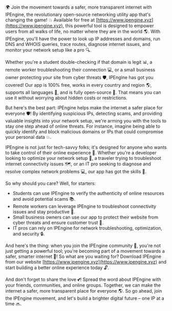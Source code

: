 🌍 Join the movement towards a safer, more transparent internet with IPEngine, the revolutionary open-source networking utility app that's changing the game! 💥 Available for free at [https://www.ipengine.xyz](https://www.ipengine.xyz), this powerful tool is designed to empower users from all walks of life, no matter where they are in the world 🌎. With IPEngine, you'll have the power to look up IP addresses and domains, run DNS and WHOIS queries, trace routes, diagnose internet issues, and monitor your network setup like a pro 🔍.

Whether you're a student double-checking if that domain is legit 📊, a remote worker troubleshooting their connection 💻, or a small business owner protecting your site from cyber threats 🛡️, IPEngine has got you covered! Our app is 100% free, works in every country and region 🌎, supports all languages 👀, and is fully open-source 💯. That means you can use it without worrying about hidden costs or restrictions.

But here's the best part: IPEngine helps make the internet a safer place for everyone 🛡️! By identifying suspicious IPs, detecting scams, and providing valuable insights into your network setup, we're arming you with the tools to stay one step ahead of online threats. For instance, imagine being able to quickly identify and block malicious domains or IPs that could compromise your personal data 💥.

IPEngine is not just for tech-savvy folks; it's designed for anyone who wants to take control of their online experience 🌈. Whether you're a developer looking to optimize your network setup 🔧, a traveler trying to troubleshoot internet connectivity issues 🗺️, or an IT pro seeking to diagnose and resolve complex network problems 💻, our app has got the skills 👊.

So why should you care? Well, for starters:

* Students can use IPEngine to verify the authenticity of online resources and avoid potential scams 📚.
* Remote workers can leverage IPEngine to troubleshoot connectivity issues and stay productive 🔧.
* Small business owners can use our app to protect their website from cyber threats and ensure customer trust 💸.
* IT pros can rely on IPEngine for network troubleshooting, optimization, and security 🔒.

And here's the thing: when you join the IPEngine community 🌟, you're not just getting a powerful tool; you're becoming part of a movement towards a safer, smarter internet 🚀! So what are you waiting for? Download IPEngine from our website [https://www.ipengine.xyz](https://www.ipengine.xyz) and start building a better online experience today 🔓.

And don't forget to share the love 💕! Spread the word about IPEngine with your friends, communities, and online groups. Together, we can make the internet a safer, more transparent place for everyone 🌎. So go ahead, join the IPEngine movement, and let's build a brighter digital future – one IP at a time 🔜.